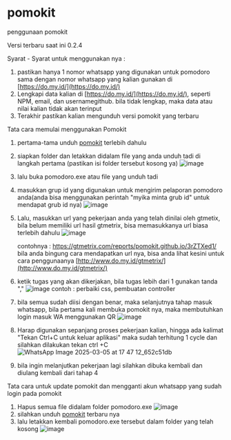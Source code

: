 # pomokit
penggunaan pomokit

Versi terbaru saat ini 0.2.4

Syarat - Syarat untuk menggunakan nya :
1. pastikan hanya 1 nomor whatsapp yang digunakan untuk pomodoro sama dengan nomor whatsapp yang kalian gunakan di [https://do.my.id/](https://do.my.id/)
2. Lengkapi data kalian di [https://do.my.id/](https://do.my.id/), seperti NPM, email, dan usernamegithub. bila tidak lengkap, maka data atau nilai kalian tidak akan terinput
3. Terakhir pastikan kalian mengunduh versi pomokit yang terbaru

Tata cara memulai menggunakan Pomokit

1. pertama-tama unduh [pomokit](https://github.com/pomokit/pomodoro/releases/latest/download/pomodoro.exe) terlebih dahulu
2. siapkan folder dan letakkan didalam file yang anda unduh tadi di langkah pertama (pastikan isi folder tersebut kosong ya)
![image](https://github.com/user-attachments/assets/d48e81c5-71d8-4b07-b684-519eb141d362)
3. lalu buka pomodoro.exe atau file yang unduh tadi
4. masukkan grup id yang digunakan untuk mengirim pelaporan pomodoro anda(anda bisa menggunakan perintah "myika minta grub id" untuk mendapat grub id nya)
![image](https://github.com/user-attachments/assets/d0e66b61-b7b4-4fe2-96a8-75d6f0af992f)

5. Lalu, masukkan url yang pekerjaan anda yang telah dinilai oleh gtmetix, bila belum memiliki url hasil gtmetrix, bisa memasukkanya url biasa terlebih dahulu
![image](https://github.com/user-attachments/assets/7857b3d4-8a7d-472a-8bb7-601b1845f056)

   contohnya : https://gtmetrix.com/reports/pomokit.github.io/3rZTXed1/
bila anda bingung cara mendapatkan url nya, bisa anda lihat kesini untuk cara penggunaanya
[http://www.do.my.id/gtmetrix/](http://www.do.my.id/gtmetrix/)

6. ketik tugas yang akan dikerjakan, bila tugas lebih dari 1 gunakan tanda ","
![image](https://github.com/user-attachments/assets/7168b6ef-06fd-4cc4-b339-9e708205ed7d)
contoh : perbaiki css, pembuatan controller
7. bila semua sudah diisi dengan benar, maka selanjutnya tahap masuk whatsapp, bila pertama kali membuka pomokit nya, maka membutuhkan login masuk WA menggunakan QR
![image](https://github.com/user-attachments/assets/55da9159-7644-4c65-8093-1abd2322d79e)
8. Harap digunakan sepanjang proses pekerjaan kalian, hingga ada kalimat "Tekan Ctrl+C untuk keluar aplikasi" maka sudah terhitung 1 cycle dan silahkan dilakukan tekan ctrl +C
![WhatsApp Image 2025-03-05 at 17 47 12_652c51db](https://github.com/user-attachments/assets/52b9e26f-cf1c-48a5-ba96-58286d3f24c3)
9. bila ingin melanjutkan pekerjaan lagi silahkan dibuka kembali dan diulang kembali dari tahap 4


Tata cara untuk update pomokit dan mengganti akun whatsapp yang sudah login pada pomokit

1. Hapus semua file didalam folder pomodoro.exe
![image](https://github.com/user-attachments/assets/3412f900-d953-4bb2-8d0c-285d29195da0)
2. silahkan unduh [pomokit](https://github.com/pomokit/pomodoro/releases/latest/download/pomodoro.exe) terbaru nya
3. lalu letakkan kembali pomodoro.exe tersebut dalam folder yang telah kosong
![image](https://github.com/user-attachments/assets/d48e81c5-71d8-4b07-b684-519eb141d362)
